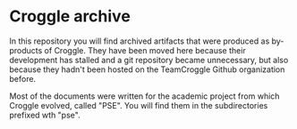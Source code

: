 # Croggle archive
In this repository you will find archived artifacts that were produced as by-products of Croggle.
They have been moved here because their development has stalled and a git repository became unnecessary, but also because they hadn't been hosted on the TeamCroggle Github organization before.

Most of the documents were written for the academic project from which Croggle evolved, called "PSE".
You will find them in the subdirectories prefixed wth "pse".
